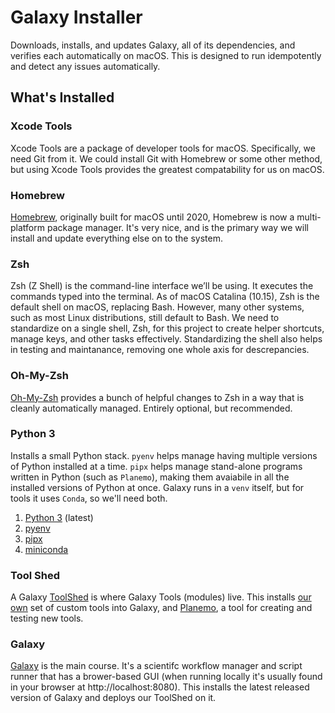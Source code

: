 # Galaxy Installer
Downloads, installs, and updates Galaxy, all of its dependencies, and verifies each automatically on macOS. This is designed to run idempotently and detect any issues automatically.

## What's Installed

### Xcode Tools
Xcode Tools are a package of developer tools for macOS. Specifically, we need Git from it. We could install Git with Homebrew or some other method, but using Xcode Tools provides the greatest compatability for us on macOS.

### Homebrew
[Homebrew](https://brew.sh), originally built for macOS until 2020, Homebrew is now a multi-platform package manager. It's very nice, and is the primary way we will install and update everything else on to the system.

### Zsh
Zsh (Z Shell) is the command-line interface we’ll be using. It executes the commands typed into the terminal. As of macOS Catalina (10.15), Zsh is the default shell on macOS, replacing Bash. However, many other systems, such as most Linux distributions, still default to Bash. We need to standardize on a single shell, Zsh, for this project to create helper shortcuts, manage keys, and other tasks effectively. Standardizing the shell also helps in testing and maintanance, removing one whole axis for descrepancies. 

### Oh-My-Zsh
[Oh-My-Zsh](https://ohmyz.sh) provides a bunch of helpful changes to Zsh in a way that is cleanly automatically managed. Entirely optional, but recommended.

### Python 3
Installs a small Python stack.
`pyenv` helps manage having multiple versions of Python installed at a time. `pipx` helps manage stand-alone programs written in Python (such as `Planemo`), making them avaiabile in all the installed versions of Python at once. Galaxy runs in a `venv` itself, but for tools it uses `Conda`, so we'll need both.
1. [Python 3](https://www.python.org) (latest)
2. [pyenv](https://github.com/pyenv/pyenv)
3. [pipx](https://github.com/pypa/pipx)
4. [miniconda](https://docs.anaconda.com/free/miniconda/)

### Tool Shed
A Galaxy [ToolShed](https://galaxyproject.org/toolshed/) is where Galaxy Tools (modules) live. This installs [our own](https://github.com/finkbeiner-lab/Galaxy_Tool_Shed) set of custom tools into Galaxy, and [Planemo](https://planemo.readthedocs.io/en/latest/writing_standalone.html), a tool for creating and testing new tools.

### Galaxy
[Galaxy](https://github.com/galaxyproject/galaxy) is the main course. It's a scientifc workflow manager and script runner that has a brower-based GUI (when running locally it's usually found in your browser at http://localhost:8080). This installs the latest released version of Galaxy and deploys our ToolShed on it.

